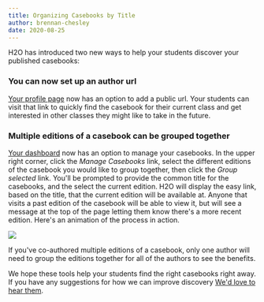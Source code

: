 ```yaml
---
title: Organizing Casebooks by Title
author: brennan-chesley
date: 2020-08-25
---
```


H2O has introduced two new ways to help your students discover your published casebooks:

### You can now set up an author url

[Your profile page](https://opencasebook.org/accounts/edit/) now has an option to add a public url. Your students can visit that link to quickly find the casebook for their current class and get interested in other classes they might like to take in the future. 

### Multiple editions of a casebook can be grouped together

[Your dashboard](https://opencasebook.org/accounts/login/?next=http%3A%2F%2Fopencasebook.org%2F) now has an option to manage your casebooks. In the upper right corner, click the <em>Manage Casebooks</em> link, select the different editions of the casebook you would like to group together, then click the <em>Group selected</em> link. You'll be prompted to provide the common title for the casebooks, and the select the current edition. H2O will display the easy link, based on the title, that the current edition will be available at. Anyone that visits a past edition of the casebook will be able to view it, but will see a message at the top of the page letting them know there's a more recent edition. Here's an animation of the process in action.

![](/assets/images/grouping-casebooks.gif)

If you've co-authored multiple editions of a casebook, only one author will need to group the editions together for all of the authors to see the benefits. 

We hope these tools help your students find the right casebooks right away. If you have any suggestions for how we can improve discovery <a href="mailto:info@opencasebook.org">We'd love to hear them</a>.
